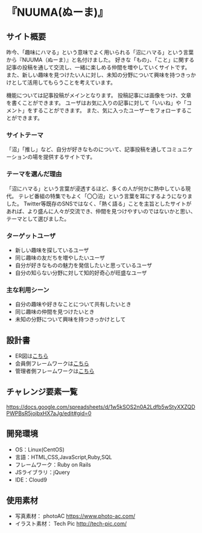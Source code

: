 # 『NUUMA(ぬーま)』

## サイト概要
昨今、「趣味にハマる」という意味でよく用いられる「沼にハマる」という言葉から『NUUMA（ぬーま）』と名付けました。
好きな「もの」、「こと」に関する記事の投稿を通して交流し、一緒に楽しめる仲間を増やしていくサイトです。
また、新しい趣味を見つけたい人に対し、未知の分野について興味を持つきっかけとして活用してもらうことを考えています。

機能については記事投稿がメインとなります。
投稿記事には画像をつけ、文章を書くことができます。
ユーザはお気に入りの記事に対して「いいね」や「コメント」をすることができます。
また、気に入ったユーザーをフォローすることができます。

### サイトテーマ
「沼」「推し」など、自分が好きなものについて、記事投稿を通してコミュニケーションの場を提供するサイトです。

### テーマを選んだ理由
「沼にハマる」という言葉が浸透するほど、多くの人が何かに熱中している現代。
テレビ番組の特集でもよく「〇〇沼」という言葉を耳にするようになりました。
Twitter等既存のSNSではなく、「熱く語る」ことを主旨としたサイトがあれば、より盛んに人々が交流でき、仲間を見つけやすいのではないかと思い、テーマとして選びました。

### ターゲットユーザ
- 新しい趣味を探しているユーザ
- 同じ趣味の友だちを増やしたいユーザ
- 自分が好きなものの魅力を発信したいと思っているユーザ
- 自分の知らない分野に対して知的好奇心が旺盛なユーザ

### 主な利用シーン
- 自分の趣味や好きなことについて共有したいとき
- 同じ趣味の仲間を見つけたいとき
- 未知の分野について興味を持つきっかけとして

## 設計書
- ER図は[こちら](https://app.diagrams.net/#G11R7E4h1vChRv6zy5JNYo5h-DVha9QPq7)
- 会員側フレームワークは[こちら](https://app.diagrams.net/#G1BbzqrYdGwWd2k7lp1QgqWdKV_QycIq4R)
- 管理者側フレームワークは[こちら](https://app.diagrams.net/#G1BrLlPzr4Jk8FzswIUWFgDlpph5BOtb3S)

## チャレンジ要素一覧
<https://docs.google.com/spreadsheets/d/1w5kSOS2n0A2Ldfb5wStyXXZQDPWPBsR5jojbxHX7aJg/edit#gid=0>

## 開発環境
- OS：Linux(CentOS)
- 言語：HTML,CSS,JavaScript,Ruby,SQL
- フレームワーク：Ruby on Rails
- JSライブラリ：jQuery
- IDE：Cloud9

## 使用素材
- 写真素材： photoAC https://www.photo-ac.com/
- イラスト素材： Tech Pic http://tech-pic.com/